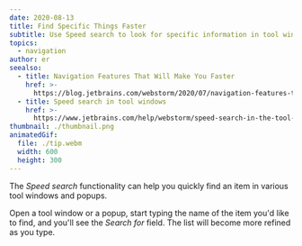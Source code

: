 ```yaml
---
date: 2020-08-13
title: Find Specific Things Faster
subtitle: Use Speed search to look for specific information in tool windows and popups.
topics:
  - navigation
author: er
seealso:
  - title: Navigation Features That Will Make You Faster
    href: >-
      https://blog.jetbrains.com/webstorm/2020/07/navigation-features-that-will-make-you-faster/
  - title: Speed search in tool windows
    href: >-
      https://www.jetbrains.com/help/webstorm/speed-search-in-the-tool-windows.html
thumbnail: ./thumbnail.png
animatedGif:
  file: ./tip.webm
  width: 600
  height: 300
---
```


The _Speed search_ functionality can help you quickly find an item in various tool windows and popups.

Open a tool window or a popup, start typing the name of the item you'd like to find, and you'll see the _Search for_ field. The list will become more refined as you type.
